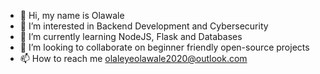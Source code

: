 - 👋 Hi, my name is Olawale
- 👀 I’m interested in Backend Development and Cybersecurity
- 🌱 I’m currently learning NodeJS, Flask and Databases
- 💞️ I’m looking to collaborate on beginner friendly open-source projects
- 📫 How to reach me olaleyeolawale2020@outlook.com

<!---
Olawale-Alx/Olawale-Alx is a ✨ special ✨ repository because its `README.md` (this file) appears on your GitHub profile.
You can click the Preview link to take a look at your changes.
--->
